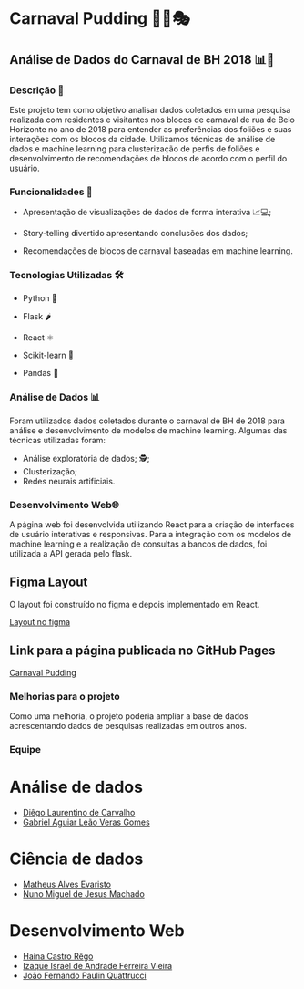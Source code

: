 # Carnaval Pudding 🎉🥳🎭

## Análise de Dados do Carnaval de BH 2018 📊🤔

### Descrição 📝

Este projeto tem como objetivo analisar dados coletados em uma pesquisa realizada com residentes e visitantes nos blocos de carnaval de rua de Belo Horizonte no ano de 2018 para entender as preferências dos foliões e suas interações com os blocos da cidade. Utilizamos técnicas de análise de dados e machine learning para clusterização de perfis de foliões e desenvolvimento de recomendações de blocos de acordo com o perfil do usuário.

### Funcionalidades 🚀

- Apresentação de visualizações de dados de forma interativa 📈💻;

- Story-telling divertido apresentando conclusões dos dados;

- Recomendações de blocos de carnaval baseadas em machine learning.

### Tecnologias Utilizadas 🛠️

- Python 🐍

- Flask 🌶️

- React ⚛️

- Scikit-learn 🧠

- Pandas 🐼

### Análise de Dados 📊

Foram utilizados dados coletados durante o carnaval de BH de 2018 para análise e desenvolvimento de modelos de machine learning. Algumas das técnicas utilizadas foram:

- Análise exploratória de dados; 🕵️‍;
- Clusterização;
- Redes neurais artificiais.

### Desenvolvimento Web🌐

A página web foi desenvolvida utilizando React para a criação de interfaces de usuário interativas e responsivas. Para a integração com os modelos de machine learning e a realização de consultas a bancos de dados, foi utilizada a API gerada pelo flask.

## Figma Layout

O layout foi construído no figma e depois implementado em React.

[Layout no figma](https://www.figma.com/file/g4RNrnDo9C2xhgeugYiDby/Carnaval-Pudding)

## Link para a página publicada no GitHub Pages

[Carnaval Pudding](https://hainaha.github.io/carnaval-pudding-frontend/)

### Melhorias para o projeto

Como uma melhoria, o projeto poderia ampliar a base de dados acrescentando dados de pesquisas realizadas em outros anos.

### Equipe

# Análise de dados

- [Diêgo Laurentino de Carvalho](https://github.com/diego-analytics)
- [Gabriel Aguiar Leão Veras Gomes](https://github.com/Aguiar-Gabriel)

# Ciência de dados

- [Matheus Alves Evaristo](https://github.com/evaristomat)
- [Nuno Miguel de Jesus Machado](https://github.com/NunoMac)

# Desenvolvimento Web

- [Haina Castro Rêgo](https://github.com/hainaha)
- [Izaque Israel de Andrade Ferreira Vieira](https://github.com/izaqueIsrael)
- [João Fernando Paulin Quattrucci](https://github.com/joaofq)
